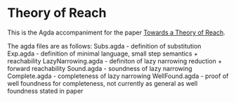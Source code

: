 # Theory of Reach

This is the Agda accompaniment for the paper [Towards a Theory of Reach](http://www.cs.nott.ac.uk/~gmh/reach.pdf).

The agda files are as follows:
Subs.agda - definition of substitution
Exp.agda - definition of minimal language, small step semantics + reachability
LazyNarrowing.agda - definiton of lazy narrowing reduction + forward reachability 
Sound.agda - soundness of lazy narrowing
Complete.agda - completeness of lazy narrowing
WellFound.agda - proof of well foundness for completeness, not currently as general as well foundness stated in paper
